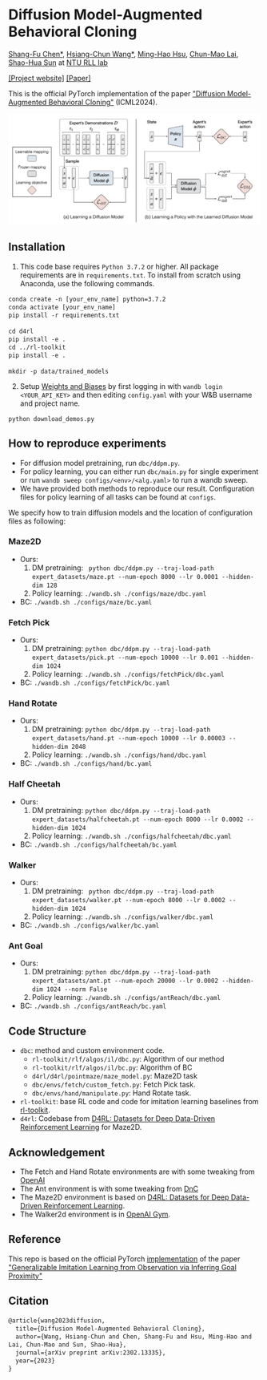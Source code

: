 # Diffusion Model-Augmented Behavioral Cloning

[Shang-Fu Chen\*](https://shangfuchen.github.io/),
[Hsiang-Chun Wang\*](https://openreview.net/profile?id=~Hsiang-Chun_Wang1),
[Ming-Hao Hsu](https://qaz159qaz159.github.io/),
[Chun-Mao Lai](https://www.mecoli.net/),
[Shao-Hua Sun](https://shaohua0116.github.io) at [NTU RLL lab](https://nturll.xyz/about)

[[Project website]](https://nturobotlearninglab.github.io/dbc/) [[Paper]](https://arxiv.org/abs/2302.13335)

This is the official PyTorch implementation of the paper ["Diffusion Model-Augmented Behavioral Cloning"](https://nturobotlearninglab.github.io/dbc/) (ICML2024).

![image](framework.jpeg)

## Installation

1. This code base requires `Python 3.7.2` or higher. All package requirements are in
   `requirements.txt`. To install from scratch using Anaconda, use the following
   commands.

```
conda create -n [your_env_name] python=3.7.2
conda activate [your_env_name]
pip install -r requirements.txt

cd d4rl
pip install -e .
cd ../rl-toolkit
pip install -e .

mkdir -p data/trained_models
```

2. Setup [Weights and Biases](https://wandb.ai/site) by first logging in with `wandb login <YOUR_API_KEY>` and then editing `config.yaml` with your W&B username and project name.

```
python download_demos.py
```

## How to reproduce experiments
- For diffusion model pretraining, run `dbc/ddpm.py`.
- For policy learning, you can either run `dbc/main.py` for single experiment or run `wandb sweep configs/<env>/<alg.yaml>` to run a wandb sweep. 
- We have provided both methods to reproduce our result. Configuration files for policy learning of all tasks can be found at `configs`.

We specify how to train diffusion models and the location of configuration files as following:

### Maze2D

- Ours:
    1. DM pretraining: ` python dbc/ddpm.py --traj-load-path expert_datasets/maze.pt --num-epoch 8000 --lr 0.0001 --hidden-dim 128`
    2. Policy learning: `./wandb.sh ./configs/maze/dbc.yaml`
- BC: `./wandb.sh ./configs/maze/bc.yaml`

### Fetch Pick

- Ours:
    1. DM pretraining: `python dbc/ddpm.py --traj-load-path expert_datasets/pick.pt --num-epoch 10000 --lr 0.001 --hidden-dim 1024  `
    2. Policy learning: `./wandb.sh ./configs/fetchPick/dbc.yaml`
- BC: `./wandb.sh ./configs/fetchPick/bc.yaml`

### Hand Rotate

- Ours:
    1. DM pretraining: `python dbc/ddpm.py --traj-load-path expert_datasets/hand.pt --num-epoch 10000 --lr 0.00003 --hidden-dim 2048`
    2. Policy learning: `./wandb.sh ./configs/hand/dbc.yaml`
- BC: `./wandb.sh ./configs/hand/bc.yaml`

### Half Cheetah

- Ours:
    1. DM pretraining: `python dbc/ddpm.py --traj-load-path expert_datasets/halfcheetah.pt --num-epoch 8000 --lr 0.0002 --hidden-dim 1024`
    2. Policy learning: `./wandb.sh ./configs/halfcheetah/dbc.yaml`
- BC: `./wandb.sh ./configs/halfcheetah/bc.yaml`

### Walker

- Ours:
    1. DM pretraining: ` python dbc/ddpm.py --traj-load-path expert_datasets/walker.pt --num-epoch 8000 --lr 0.0002 --hidden-dim 1024`
    2. Policy learning: `./wandb.sh ./configs/walker/dbc.yaml`
- BC: `./wandb.sh ./configs/walker/bc.yaml`

### Ant Goal

- Ours:
    1. DM pretraining: `python dbc/ddpm.py --traj-load-path expert_datasets/ant.pt --num-epoch 20000 --lr 0.0002 --hidden-dim 1024 --norm False`
    2. Policy learning: `./wandb.sh ./configs/antReach/dbc.yaml`
- BC: `./wandb.sh ./configs/antReach/bc.yaml`

## Code Structure

- `dbc`: method and custom environment code.
  - `rl-toolkit/rlf/algos/il/dbc.py`: Algorithm of our method
  - `rl-toolkit/rlf/algos/il/bc.py`: Algorithm of BC
  - `d4rl/d4rl/pointmaze/maze_model.py`: Maze2D task
  - `dbc/envs/fetch/custom_fetch.py`: Fetch Pick task.
  - `dbc/envs/hand/manipulate.py`: Hand Rotate task.
- `rl-toolkit`: base RL code and code for imitation learning baselines from [rl-toolkit](https://github.com/ASzot/rl-toolkit).
- `d4rl`: Codebase from [D4RL: Datasets for Deep Data-Driven Reinforcement Learning](https://github.com/rail-berkeley/d4rl) for Maze2D.

## Acknowledgement

- The Fetch and Hand Rotate environments are with some tweaking from [OpenAI](https://github.com/openai/gym/tree/6df1b994bae791667a556e193d2a215b8a1e397a/gym/envs/robotics)
- The Ant environment is with some tweaking from [DnC](https://github.com/dibyaghosh/dnc)
- The Maze2D environment is based on [D4RL: Datasets for Deep Data-Driven Reinforcement Learning](https://github.com/rail-berkeley/d4rl).
- The Walker2d environment is in [OpenAI Gym](https://github.com/openai/gym/blob/master/gym/envs/mujoco/walker2d_v3.py).

## Reference

This repo is based on the official PyTorch [implementation](https://github.com/clvrai/goal_prox_il) of the paper ["Generalizable Imitation Learning from Observation via Inferring Goal Proximity"](https://clvrai.github.io/goal_prox_il/)

## Citation

```
@article{wang2023diffusion,
  title={Diffusion Model-Augmented Behavioral Cloning},
  author={Wang, Hsiang-Chun and Chen, Shang-Fu and Hsu, Ming-Hao and Lai, Chun-Mao and Sun, Shao-Hua},
  journal={arXiv preprint arXiv:2302.13335},
  year={2023}
}
```